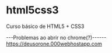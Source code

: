 # html5css3
Curso básico de HTML5 + CSS3


---Problemas ao abrir no chrome(?)------
https://deusorone.000webhostapp.com

